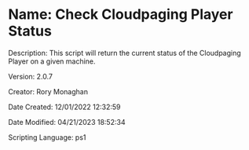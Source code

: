 ﻿# Name: Check Cloudpaging Player Status

Description: This script will return the current status of the Cloudpaging Player on a given machine.

Version: 2.0.7

Creator: Rory Monaghan

Date Created: 12/01/2022 12:32:59

Date Modified: 04/21/2023 18:52:34

Scripting Language: ps1

